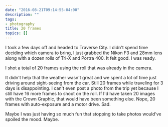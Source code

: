 ```yaml
---
date: "2016-08-21T09:14:55-04:00"
description: ""
tags:
- photography
title: 20 frames
topics: []
---
```


I took a few days off and headed to Traverse City. I didn't spend time deciding
which camera to bring, I just grabbed the Nikon F3 and 28mm lens along with a
dozen rolls of Tri-X and Portra 400. It felt good. I was ready.

I shot a total of 20 frames using the roll that was already in the camera.

It didn't help that the weather wasn't great and we spent a lot of time just
driving around sight-seeing from the car. Still 20 frames while traveling for 3
days is disappointing. I can't even post a photo from the trip yet because I
still have 16 more frames to shoot on the roll. If I'd have taken 20 images with
the Crown Graphic, that would have been something else. Nope, 20 frames with
auto-exposure and a motor drive. Sad.

Maybe I was just having so much fun that stopping to take photos would've
spoiled the mood. Maybe.
